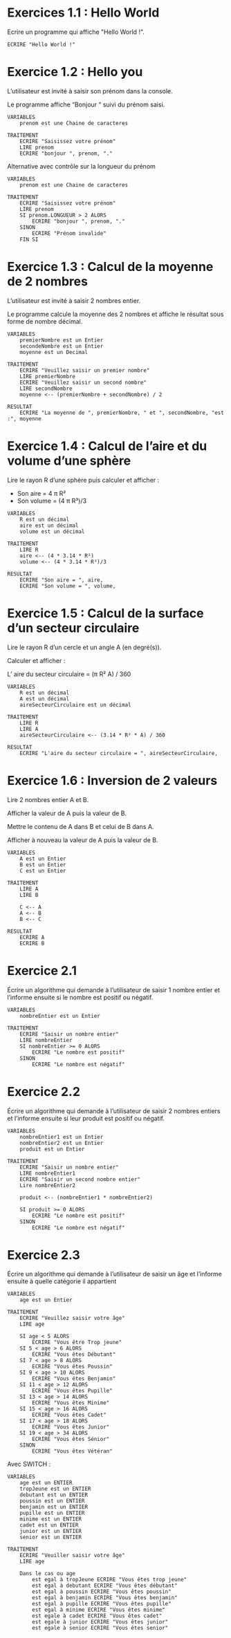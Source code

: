 # Exercices 1.1 : Hello World
Ecrire un programme qui affiche "Hello World !".


``` 
ECRIRE "Hello World !"
```

# Exercice 1.2 : Hello you
L’utilisateur est invité à saisir son prénom dans la console.

Le programme affiche “Bonjour “ suivi du prénom saisi.

```
VARIABLES
    prenom est une Chaine de caracteres

TRAITEMENT
    ECRIRE "Saisissez votre prénom"
    LIRE prenom
    ECRIRE "bonjour ", prenom, "."
```
Alternative avec contrôle sur la longueur du prénom

```
VARIABLES
    prenom est une Chaine de caracteres

TRAITEMENT
    ECRIRE "Saisissez votre prénom"
    LIRE prenom
    SI prenom.LONGUEUR > 2 ALORS
        ECRIRE "bonjour ", prenom, "."
    SINON
        ECRIRE "Prénom invalide"
    FIN SI
```

# Exercice 1.3 : Calcul de la moyenne de 2 nombres

L’utilisateur est invité à saisir 2 nombres entier.

Le programme calcule la moyenne des 2 nombres et affiche le résultat sous forme de nombre décimal.

```
VARIABLES
    premierNombre est un Entier
    secondeNombre est un Entier
    moyenne est un Decimal

TRAITEMENT
    ECRIRE "Veuillez saisir un premier nombre"
    LIRE premierNombre
    ECRIRE "Veuillez saisir un second nombre"
    LIRE secondNombre
    moyenne <-- (premierNombre + secondNombre) / 2

RESULTAT
    ECRIRE "La moyenne de ", premierNombre, " et ", secondNombre, "est :", moyenne
```

# Exercice 1.4 : Calcul de l’aire et du volume d’une sphère

Lire le rayon R d’une sphère puis calculer et afficher :

- Son aire = 4 π R²
- Son volume = (4 π R³)/3

```
VARIABLES
    R est un décimal
    aire est un décimal
    volume est un décimal

TRAITEMENT
    LIRE R
    aire <-- (4 * 3.14 * R²)
    volume <-- (4 * 3.14 * R³)/3

RESULTAT
    ECRIRE "Son aire = ", aire,
    ECRIRE "Son volume = ", volume,
```

# Exercice 1.5 : Calcul de la surface d’un secteur circulaire

Lire le rayon R d’un cercle et un angle A (en degré(s)).

Calculer et afficher :

L’ aire du secteur circulaire = (π R² A) / 360

```
VARIABLES
    R est un décimal
    A est un décimal
    aireSecteurCirculaire est un décimal

TRAITEMENT
    LIRE R
    LIRE A
    aireSecteurCirculaire <-- (3.14 * R² * A) / 360

RESULTAT
    ECRIRE "L'aire du secteur circulaire = ", aireSecteurCirculaire,
```

# Exercice 1.6 : Inversion de 2 valeurs

Lire 2 nombres entier A et B.

Afficher la valeur de A puis la valeur de B.

Mettre le contenu de A dans B et celui de B dans A.

Afficher à nouveau la valeur de A puis la valeur de B.

```
VARIABLES
    A est un Entier
    B est un Entier
    C est un Entier

TRAITEMENT
    LIRE A
    LIRE B   

    C <-- A
    A <-- B
    B <-- C

RESULTAT
    ECRIRE A
    ECRIRE B
```

# Exercice 2.1

Écrire un algorithme qui demande à l’utilisateur de saisir 1 nombre entier et l’informe ensuite si le nombre est positif ou négatif.

```
VARIABLES
    nombreEntier est un Entier

TRAITEMENT
    ECRIRE "Saisir un nombre entier"
    LIRE nombreEntier
    SI nombreEntier >= 0 ALORS
        ECRIRE "Le nombre est positif"
    SINON
        ECRIRE "Le nombre est négatif"
```

# Exercice 2.2

Écrire un algorithme qui demande à l’utilisateur de saisir 2 nombres entiers et l’informe ensuite si leur produit est positif ou négatif.

```
VARIABLES
    nombreEntier1 est un Entier
    nombreEntier2 est un Entier
    produit est un Entier

TRAITEMENT
    ECRIRE "Saisir un nombre entier"
    LIRE nombreEntier1
    ECRIRE "Saisir un second nombre entier"
    Lire nombreEntier2
    
    produit <-- (nombreEntier1 * nombreEntier2)

    SI produit >= 0 ALORS
        ECRIRE "Le nombre est positif"
    SINON
        ECRIRE "Le nombre est négatif"
```

# Exercice 2.3

Écrire un algorithme qui demande à l’utilisateur de saisir un âge et l’informe ensuite à quelle catégorie il appartient 

```
VARIABLES
    age est un Entier

TRAITEMENT
    ECRIRE "Veuillez saisir votre âge"
    LIRE age

    SI age < 5 ALORS
        ECRIRE "Vous être Trop jeune"
    SI 5 < age > 6 ALORS
        ECRIRE "Vous êtes Débutant"
    SI 7 < age > 8 ALORS
        ECRIRE "Vous êtes Poussin"
    SI 9 < age > 10 ALORS
        ECRIRE "Vous êtes Benjamin"
    SI 11 < age > 12 ALORS
        ECRIRE "Vous êtes Pupille"
    SI 13 < age > 14 ALORS
        ECRIRE "Vous êtes Minime"
    SI 15 < age > 16 ALORS
        ECRIRE "Vous êtes Cadet"
    SI 17 < age > 18 ALORS
        ECRIRE "Vous êtes Junior"
    SI 19 < age > 34 ALORS
        ECRIRE "Vous êtes Sénior"
    SINON
        ECRIRE "Vous êtes Vétéran"
```

Avec SWITCH :

```
VARIABLES
    age est un ENTIER
    tropJeune est un ENTIER
    debutant est un ENTIER
    poussin est un ENTIER
    benjamin est un ENTIER
    pupille est un ENTIER
    minime est un ENTIER
    cadet est un ENTIER
    junior est un ENTIER
    senior est un ENTIER

TRAITEMENT
    ECRIRE "Veuiller saisir votre âge"
    LIRE age

    Dans le cas ou age
        est egal à tropJeune ECRIRE "Vous êtes trop jeune"
        est egal à debutant ECRIRE "Vous êtes débutant"
        est egal à poussin ECRIRE "Vous êtes poussin"
        est egal à benjamin ECRIRE "Vous êtes benjamin"
        est egal à pupille ECRIRE "Vous êtes pupille"
        est egal à minime ECRIRE "Vous êtes minime"
        est egale à cadet ECRIRE "Vous êtes cadet"
        est egale à junior ECRIRE "Vous êtes junior"
        est egale à senior ECRIRE "Vous êtes senior"
